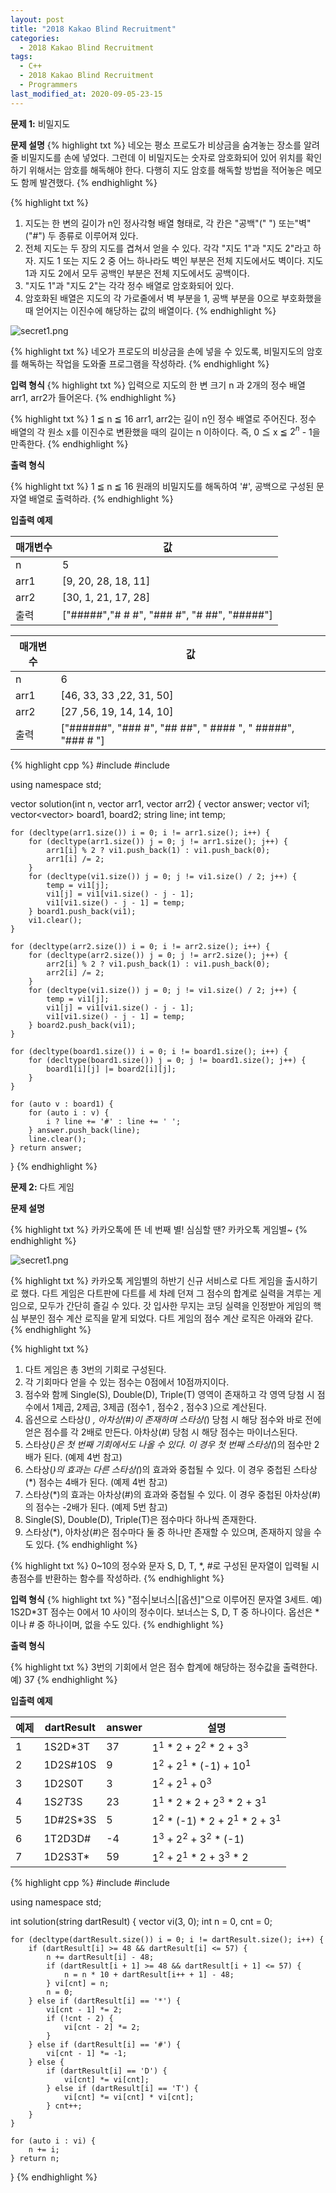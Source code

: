 ```yaml
---
layout: post
title: "2018 Kakao Blind Recruitment"
categories:
  - 2018 Kakao Blind Recruitment
tags:
  - C++
  - 2018 Kakao Blind Recruitment
  - Programmers
last_modified_at: 2020-09-05-23-15
---
```


<strong> 문제 1:</strong> 비밀지도

<strong>문제 설명</strong>
{% highlight txt %}
네오는 평소 프로도가 비상금을 숨겨놓는 장소를 알려줄 비밀지도를 손에 넣었다.
그런데 이 비밀지도는 숫자로 암호화되어 있어 위치를 확인하기 위해서는 암호를
해독해야 한다. 다행히 지도 암호를 해독할 방법을 적어놓은 메모도 함께 발견했다.
{% endhighlight %}

{% highlight txt %}
1. 지도는 한 변의 길이가 n인 정사각형 배열 형태로, 각 칸은 "공백"(" ")
   또는"벽"("#") 두 종류로 이루어져 있다.
2. 전체 지도는 두 장의 지도를 겹쳐서 얻을 수 있다. 각각 "지도 1"과
   "지도 2"라고 하자. 지도 1 또는 지도 2 중 어느 하나라도 벽인 부분은 전체
   지도에서도 벽이다. 지도 1과 지도 2에서 모두 공백인 부분은 전체 지도에서도
   공백이다.
3. "지도 1"과 "지도 2"는 각각 정수 배열로 암호화되어 있다.
4. 암호화된 배열은 지도의 각 가로줄에서 벽 부분을 1, 공백 부분을 0으로
   부호화했을 때 얻어지는 이진수에 해당하는 값의 배열이다.
{% endhighlight %}

![secret1.png](/assets/images/2020-09-04-20-20-2018-Kakao-Blind-Recruitment/secret1.png)

{% highlight txt %}
네오가 프로도의 비상금을 손에 넣을 수 있도록, 비밀지도의 암호를 해독하는 작업을
도와줄 프로그램을 작성하라.
{% endhighlight %}

<strong>입력 형식</strong>
{% highlight txt %}
입력으로 지도의 한 변 크기 n 과 2개의 정수 배열 arr1, arr2가 들어온다.
{% endhighlight %}

{% highlight txt %}
1 ≦ n ≦ 16
arr1, arr2는 길이 n인 정수 배열로 주어진다.
정수 배열의 각 원소 x를 이진수로 변환했을 때의 길이는 n 이하이다.
즉, 0 ≦ x ≦ $2^n$ - 1을 만족한다.
{% endhighlight %}

<strong>출력 형식</strong>

{% highlight txt %}
1 ≦ n ≦ 16
원래의 비밀지도를 해독하여 '#', 공백으로 구성된 문자열 배열로 출력하라.
{% endhighlight %}

<strong>입출력 예제</strong>

| 매개변수 | 값 |
| --- | --- |
| n | 5 |
| arr1 | [9, 20, 28, 18, 11] |
| arr2 | [30, 1, 21, 17, 28] |
| 출력 | ["#####","# # #", "### #", "# ##", "#####"] |

| 매개변수 | 값 |
| --- | --- |
| n | 6 |
| arr1 | [46, 33, 33 ,22, 31, 50] |
| arr2 | [27 ,56, 19, 14, 14, 10] |
| 출력 | ["######", "### #", "## ##", " #### ", " #####", "### # "] |

{% highlight cpp %}
#include <string>
#include <vector>

using namespace std;

vector<string> solution(int n, vector<int> arr1, vector<int> arr2) {
    vector<string> answer;
    vector<int> vi1;
    vector<vector<int>> board1, board2;
    string line;
    int temp;

    for (decltype(arr1.size()) i = 0; i != arr1.size(); i++) {
        for (decltype(arr1.size()) j = 0; j != arr1.size(); j++) {
            arr1[i] % 2 ? vi1.push_back(1) : vi1.push_back(0);
            arr1[i] /= 2;
        }
        for (decltype(vi1.size()) j = 0; j != vi1.size() / 2; j++) {
            temp = vi1[j];
            vi1[j] = vi1[vi1.size() - j - 1];
            vi1[vi1.size() - j - 1] = temp;
        } board1.push_back(vi1);
        vi1.clear();
    }  
    
    for (decltype(arr2.size()) i = 0; i != arr2.size(); i++) {
        for (decltype(arr2.size()) j = 0; j != arr2.size(); j++) {
            arr2[i] % 2 ? vi1.push_back(1) : vi1.push_back(0);
            arr2[i] /= 2;            
        }
        for (decltype(vi1.size()) j = 0; j != vi1.size() / 2; j++) {
            temp = vi1[j];
            vi1[j] = vi1[vi1.size() - j - 1];
            vi1[vi1.size() - j - 1] = temp;
        } board2.push_back(vi1);
    }
    
    for (decltype(board1.size()) i = 0; i != board1.size(); i++) {
        for (decltype(board1.size()) j = 0; j != board1.size(); j++) {
            board1[i][j] |= board2[i][j];
        }
    }
    
    for (auto v : board1) {
        for (auto i : v) {
            i ? line += '#' : line += ' ';
        } answer.push_back(line);
        line.clear();
    } return answer;
}
{% endhighlight %}


<strong> 문제 2:</strong> 다트 게임

<strong>문제 설명</strong>

{% highlight txt %}
카카오톡에 뜬 네 번째 별! 심심할 땐? 카카오톡 게임별~
{% endhighlight %}

![secret1.png](/assets/images/2020-09-04-20-20-2018-Kakao-Blind-Recruitment/secret1.png)

{% highlight txt %}
카카오톡 게임별의 하반기 신규 서비스로 다트 게임을 출시하기로 했다. 다트 게임은
다트판에 다트를 세 차례 던져 그 점수의 합계로 실력을 겨루는 게임으로, 모두가
간단히 즐길 수 있다.
갓 입사한 무지는 코딩 실력을 인정받아 게임의 핵심 부분인 점수 계산 로직을 맡게
되었다. 다트 게임의 점수 계산 로직은 아래와 같다.
{% endhighlight %}

{% highlight txt %}
1. 다트 게임은 총 3번의 기회로 구성된다.
2. 각 기회마다 얻을 수 있는 점수는 0점에서 10점까지이다.
3. 점수와 함께 Single(S), Double(D), Triple(T) 영역이 존재하고 각
   영역 당첨 시 점수에서 1제곱, 2제곱, 3제곱 (점수1 , 점수2 , 점수3 )으로
   계산된다.
4. 옵션으로 스타상(*) , 아차상(#)이 존재하며 스타상(*) 당첨 시 해당 점수와
   바로 전에 얻은 점수를 각 2배로 만든다. 아차상(#) 당첨 시 해당 점수는
   마이너스된다.
5. 스타상(*)은 첫 번째 기회에서도 나올 수 있다. 이 경우 첫 번째 스타상(*)의
   점수만 2배가 된다. (예제 4번 참고)
6. 스타상(*)의 효과는 다른 스타상(*)의 효과와 중첩될 수 있다. 이 경우 중첩된
   스타상(*) 점수는 4배가 된다. (예제 4번 참고)
7. 스타상(*)의 효과는 아차상(#)의 효과와 중첩될 수 있다. 이 경우 중첩된
   아차상(#)의 점수는 -2배가 된다. (예제 5번 참고)
8. Single(S), Double(D), Triple(T)은 점수마다 하나씩 존재한다.
9. 스타상(*), 아차상(#)은 점수마다 둘 중 하나만 존재할 수 있으며, 존재하지
   않을 수도 있다.
{% endhighlight %}

{% highlight txt %}
0~10의 정수와 문자 S, D, T, *, #로 구성된 문자열이 입력될 시 총점수를
반환하는 함수를 작성하라.
{% endhighlight %}


<strong>입력 형식</strong>
{% highlight txt %}
"점수|보너스|[옵션]"으로 이루어진 문자열 3세트.
예) 1S2D*3T
점수는 0에서 10 사이의 정수이다.
보너스는 S, D, T 중 하나이다.
옵선은 *이나 # 중 하나이며, 없을 수도 있다.
{% endhighlight %}

<strong>출력 형식</strong>

{% highlight txt %}
3번의 기회에서 얻은 점수 합계에 해당하는 정수값을 출력한다.
예) 37
{% endhighlight %}

<strong>입출력 예제</strong>

| 예제 | dartResult | answer | 설명 |
| --- | --- | --- | --- |
| 1 | 1S2D*3T | 37 | $1^1$ * 2 + $2^2$ * 2 + $3^3$ |
| 2 | 1D2S#10S | 9 | $1^2$ + $2^1$ * (-1) + $10^1$ |
| 3 | 1D2S0T | 3 | $1^2$ + $2^1$ + $0^3$ |
| 4 | 1S*2T*3S | 23 | $1^1$ * 2 * 2 + $2^3$ * 2 + $3^1$ |
| 5 | 1D#2S*3S | 5 | $1^2$ * (-1) * 2 + $2^1$ * 2 + $3^1$ |
| 6 | 1T2D3D# | -4 | $1^3$ + $2^2$ + $3^2$ * (-1) |
| 7 | 1D2S3T* | 59 | $1^2$ + $2^1$ * 2 + $3^3$ * 2 |

{% highlight cpp %}
#include <string>
#include <vector>

using namespace std;

int solution(string dartResult) {
    vector<int> vi(3, 0);
    int n = 0, cnt = 0;
    
    for (decltype(dartResult.size()) i = 0; i != dartResult.size(); i++) {
        if (dartResult[i] >= 48 && dartResult[i] <= 57) {
            n += dartResult[i] - 48;
            if (dartResult[i + 1] >= 48 && dartResult[i + 1] <= 57) {
                n = n * 10 + dartResult[i++ + 1] - 48;
            } vi[cnt] = n;
            n = 0;
        } else if (dartResult[i] == '*') {
            vi[cnt - 1] *= 2;
            if (!cnt - 2) {
                vi[cnt - 2] *= 2;
            }
        } else if (dartResult[i] == '#') {
            vi[cnt - 1] *= -1;
        } else {
            if (dartResult[i] == 'D') {
                vi[cnt] *= vi[cnt];
            } else if (dartResult[i] == 'T') {
                vi[cnt] *= vi[cnt] * vi[cnt];
            } cnt++;
        }
    }
    
    for (auto i : vi) {
        n += i;
    } return n;
}
{% endhighlight %}
